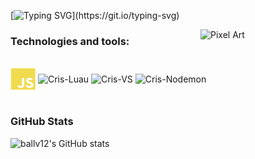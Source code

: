 [![Typing SVG](https://readme-typing-svg.herokuapp.com?font=Fira+Code&pause=1000&width=435&lines=Welcome+to+my+Github+profile!)](https://git.io/typing-svg)

<img src="https://i.pinimg.com/originals/6d/ae/23/6dae238916513b5a483752e380568110.gif" alt="Pixel Art" align="right" width="200">

### Technologies and tools:

<div style="display: inline_block"><br>
  <img align="center" alt="Cris-Js" height="35" width="40" src="https://raw.githubusercontent.com/devicons/devicon/master/icons/javascript/javascript-plain.svg">
  <img align="center" alt="Cris-Luau" height="35" width="40" src="https://avatars.githubusercontent.com/u/104525888?s=200&v=4">
  <img align="center" alt="Cris-VS" height="35" width="40" src="https://cdn.jsdelivr.net/gh/devicons/devicon/icons/vscode/vscode-original.svg">
  <img align="center" alt="Cris-Nodemon" height="35" width="40" src="https://user-images.githubusercontent.com/13700/35731649-652807e8-080e-11e8-88fd-1b2f6d553b2d.png">
</div><br>

### GitHub Stats

![ballv12's GitHub stats](https://github-readme-stats.vercel.app/api?username=ballv12&show_icons=true&theme=github_dark)

<!--
**ballv12/ballv12** is a ✨ _special_ ✨ repository because its `README.md` (this file) appears on your GitHub profile.

Here are some ideas to get you started:

- 🔭 I’m currently working on ...
- 🌱 I’m currently learning ...
- 👯 I’m looking to collaborate on ...
- 🤔 I’m looking for help with ...
- 💬 Ask me about ...
- 📫 How to reach me: ...
- 😄 Pronouns: ...
- ⚡ Fun fact: ...
-->
